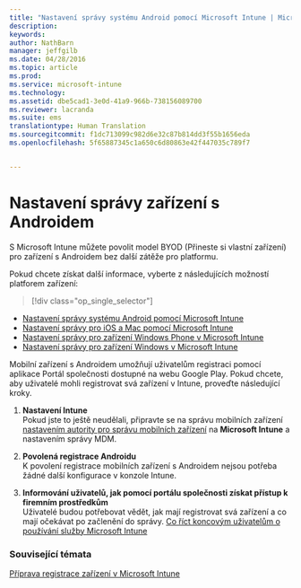 ```yaml
---
title: "Nastavení správy systému Android pomocí Microsoft Intune | Microsoft Intune"
description: 
keywords: 
author: NathBarn
manager: jeffgilb
ms.date: 04/28/2016
ms.topic: article
ms.prod: 
ms.service: microsoft-intune
ms.technology: 
ms.assetid: dbe5cad1-3e0d-41a9-966b-738156089700
ms.reviewer: lacranda
ms.suite: ems
translationtype: Human Translation
ms.sourcegitcommit: f1dc713099c982d6e32c87b814dd3f55b1656eda
ms.openlocfilehash: 5f65887345c1a650c6d80863e42f447035c789f7


---
```


# Nastavení správy zařízení s Androidem
S Microsoft Intune můžete povolit model BYOD (Přineste si vlastní zařízení) pro zařízení s Androidem bez další zátěže pro platformu.

Pokud chcete získat další informace, vyberte z následujících možností platforem zařízení:

> [!div class="op_single_selector"]
- [Nastavení správy systému Android pomocí Microsoft Intune](set-up-android-management-with-microsoft-intune.md)
- [Nastavení správy pro iOS a Mac pomocí Microsoft Intune](set-up-ios-and-mac-management-with-microsoft-intune.md)
- [Nastavení správy pro zařízení Windows Phone v Microsoft Intune](set-up-windows-phone-management-with-microsoft-intune.md)
- [Nastavení správy pro zařízení Windows v Microsoft Intune](set-up-windows-device-management-with-microsoft-intune.md)

Mobilní zařízení s Androidem umožňují uživatelům registraci pomocí aplikace Portál společnosti dostupné na webu Google Play. Pokud chcete, aby uživatelé mohli registrovat svá zařízení v Intune, proveďte následující kroky.

1.  **Nastavení Intune**<br>
    Pokud jste to ještě neudělali, připravte se na správu mobilních zařízení [nastavením autority pro správu mobilních zařízení](get-ready-to-enroll-devices-in-microsoft-intune.md#set-mobile-device-management-authority) na **Microsoft Intune** a nastavením správy MDM.

2.  **Povolená registrace Androidu**<br>
    K povolení registrace mobilních zařízení s Androidem nejsou potřeba žádné další konfigurace v konzole Intune.

3.  **Informování uživatelů, jak pomocí portálu společnosti získat přístup k firemním prostředkům**<br>
    Uživatelé budou potřebovat vědět, jak mají registrovat svá zařízení a co mají očekávat po začlenění do správy. [Co říct koncovým uživatelům o používání služby Microsoft Intune](what-to-tell-your-end-users-about-using-microsoft-intune.md)

### Související témata
[Příprava registrace zařízení v Microsoft Intune](get-ready-to-enroll-devices-in-microsoft-intune.md)



<!--HONumber=Jun16_HO5-->


